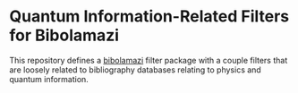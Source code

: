 Quantum Information-Related Filters for Bibolamazi
==================================================

This repository defines a [bibolamazi](https://github.com/phfaist/bibolamazi)
filter package with a couple filters that are loosely related to bibliography
databases relating to physics and quantum information.

